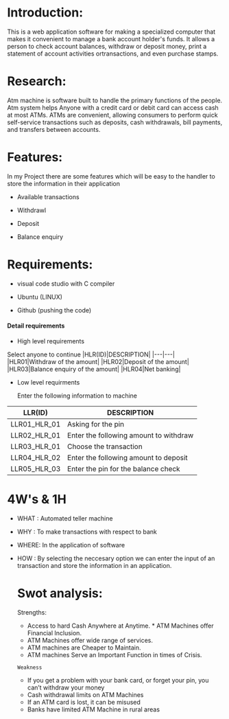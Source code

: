 # Introduction:


This is a web application software for making a specialized computer that makes it convenient to manage a bank account holder's funds. It allows a person to check account 
balances, withdraw or deposit money, print a statement of account activities ortransactions, and even purchase stamps.





# Research:

Atm machine is software built to handle the primary  functions of the people. Atm system helps Anyone with a credit card or debit card can access cash at most ATMs. ATMs are convenient, allowing consumers to perform quick self-service transactions such as deposits, cash withdrawals, bill payments, and transfers between accounts.






# Features:
In my Project there are some features which will be easy to the handler to 
store the information in their application



* Available transactions


* Withdrawl

* Deposit

* Balance enquiry

# Requirements:

* visual code studio with C compiler

* Ubuntu (LINUX)

* Github (pushing the code)


#### Detail requirements

 * High level requirements
 
  Select anyone to continue
 |HLR(ID)|DESCRIPTION|
 |---|---|
 |HLR01|Withdraw of the amount|
 |HLR02|Deposit of the amount|
 |HLR03|Balance enquiry of the amount|
 |HLR04|Net banking|

     
 * Low level requirments
 
   Enter the following information to machine
   
  |LLR(ID)|DESCRIPTION|
  |---|---|
  |LLR01_HLR_01|Asking for the pin|
  |LLR02_HLR_01|Enter the following amount to withdraw|
  |LLR03_HLR_01|Choose the transaction|
  |LLR04_HLR_02|Enter the following amount to deposit|
  |LLR05_HLR_03|Enter the pin for the balance check|
  

# 4W's & 1H
* WHAT : Automated teller machine
* WHY :  To make transactions with respect to bank
* WHERE: In the application of software
* HOW : By selecting the neccesary option we can enter the input of an transaction and store the information in an application.


     # Swot analysis:
     
     Strengths:
     
     * Access to hard Cash Anywhere at Anytime.
      * ATM Machines offer Financial Inclusion.
     * ATM Machines offer wide range of services.
     * ATM machines are Cheaper to Maintain.
     * ATM machines Serve an Important Function in times of Crisis.
     
      Weakness
  
     * If you get a problem with your bank card, or forget your pin, you can’t withdraw your money
     * Cash withdrawal limits on ATM Machines
     * If an ATM card is lost, it can be misused
     * Banks have limited ATM Machine in rural areas

 
   
  

